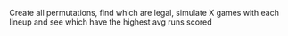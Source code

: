 Create all permutations, find which are legal, simulate X games with each lineup and see which have the highest avg runs scored

